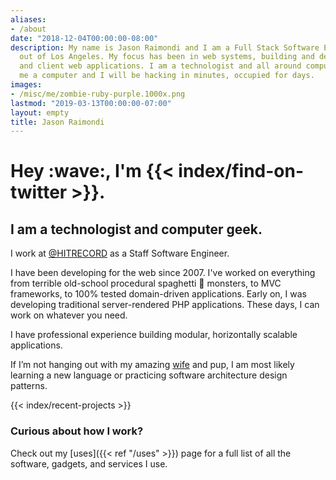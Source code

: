 ```yaml
---
aliases:
- /about
date: "2018-12-04T00:00:00-08:00"
description: My name is Jason Raimondi and I am a Full Stack Software Engineer based
  out of Los Angeles. My focus has been in web systems, building and deploying server
  and client web applications. I am a technologist and all around computer geek; give
  me a computer and I will be hacking in minutes, occupied for days.
images: 
- /misc/me/zombie-ruby-purple.1000x.png
lastmod: "2019-03-13T00:00:00-07:00"
layout: empty
title: Jason Raimondi
---
```


<div class="home">

<h1 class="animoji-me">Hey :wave:, I'm {{< index/find-on-twitter >}}.</h1>

## I am a <span id="adjective1">technologist</span> and <span id="adjective2">computer geek</span>.

I work at [@HITRECORD](//twitter.com/hitrecord) as a Staff Software Engineer.

I have been developing for the web since 2007. I've worked on everything from terrible old-school procedural spaghetti :spaghetti: monsters, to MVC frameworks, to 100% tested domain-driven applications. Early on, I was developing traditional server-rendered PHP applications. These days, I can work on whatever you need.

I have professional experience building modular, horizontally scalable applications.

If I’m not hanging out with my amazing [wife](//kimcalderone.com) and pup, I am most likely <span id="doing1">learning a new language</span> or <span id="doing2">practicing software architecture design patterns</span>.

{{< index/recent-projects >}}

### Curious about how I work?

Check out my [uses]({{< ref "/uses" >}}) page for a full list of all the software, gadgets, and services I use.

</div>

<style>
#adjective1-disable,
#adjective2-disable {
  background-image: linear-gradient(#ffffff 50%, var(--colors-white) 50%);
  background-repeat: repeat-x;

  background-position: 0 1.5rem;
  background-size: 2px 2px;
}
</style>
